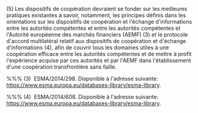 (5) Les dispositifs de coopération devraient se fonder sur les meilleures pratiques existantes à savoir, notamment, les principes définis dans les orientations sur les dispositifs de coopération et l'échange d'informations entre les autorités compétentes et entre les autorités compétentes et l'Autorité européenne des marchés financiers (AEMF) (3) et le protocole d'accord multilatéral relatif aux dispositifs de coopération et d'échange d'informations (4), afin de couvrir tous les domaines utiles à une coopération efficace entre les autorités compétentes et de mettre à profit l'expérience acquise par ces autorités et par l'AEMF dans l'établissement d'une coopération transfrontière sans faille.

%%% (3)  ESMA/2014/298. Disponible à l'adresse suivante: https://www.esma.europa.eu/databases-library/esma-library.

%%% (4)  ESMA/2014/608. Disponible à l'adresse suivante: https://www.esma.europa.eu/databases-library/esma-library.